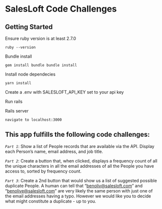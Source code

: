 # SalesLoft Code Challenges

## Getting Started 
Ensure ruby version is at least 2.7.0

`ruby --version`

Bundle install

`gem install bundle
bundle install`

Install node dependecies

`yarn install`

Create a .env with SALESLOFT_API_KEY set to your api key

Run rails

Rails server

`navigate to localhost:3000`

## This app fulfills the following code challenges:

*`Part 1`*: Show a list of People records that are available via the API.  Display each Person’s name, email address, and job title.

*`Part 2`*: Create a button that, when clicked, displays a frequency count of all the unique characters in all the email addresses of all the People you have access to, sorted by frequency count.

*`Part 3`*:  Create a 2nd button that would show us a list of suggested possible duplicate People.  A human can tell that “benoliv@salesloft.com” and “benolive@salesloft.com” are very likely the same person with just one of the email addresses having a typo.  However we would like you to decide what might constitute a duplicate - up to you.
